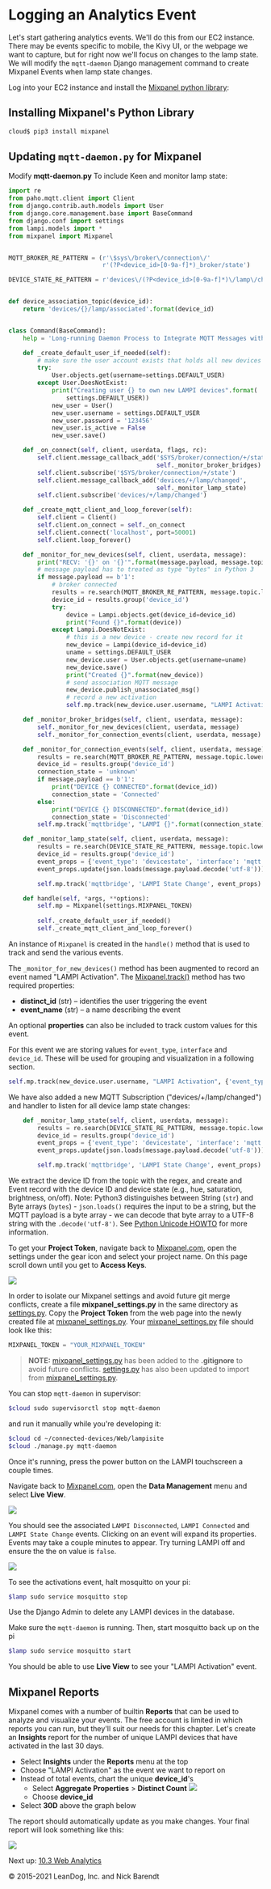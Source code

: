 # Logging an Analytics Event

Let's start gathering analytics events. We'll do this from our EC2 instance. There may be events specific to mobile, the Kivy UI, or the webpage we want to capture, but for right now we'll focus on changes to the lamp state.  We will modify the `mqtt-daemon` Django management command to create Mixpanel Events when lamp state changes.

Log into your EC2 instance and install the [Mixpanel python library](https://developer.mixpanel.com/docs/python):

## Installing Mixpanel's Python Library

```bash
cloud$ pip3 install mixpanel
```

## Updating `mqtt-daemon.py` for Mixpanel

Modify **mqtt-daemon.py** To include Keen and monitor lamp state:

```python
import re
from paho.mqtt.client import Client
from django.contrib.auth.models import User
from django.core.management.base import BaseCommand
from django.conf import settings
from lampi.models import *
from mixpanel import Mixpanel


MQTT_BROKER_RE_PATTERN = (r'\$sys\/broker\/connection\/'
                          r'(?P<device_id>[0-9a-f]*)_broker/state')

DEVICE_STATE_RE_PATTERN = r'devices\/(?P<device_id>[0-9a-f]*)\/lamp\/changed'


def device_association_topic(device_id):
    return 'devices/{}/lamp/associated'.format(device_id)


class Command(BaseCommand):
    help = 'Long-running Daemon Process to Integrate MQTT Messages with Django'

    def _create_default_user_if_needed(self):
        # make sure the user account exists that holds all new devices
        try:
            User.objects.get(username=settings.DEFAULT_USER)
        except User.DoesNotExist:
            print("Creating user {} to own new LAMPI devices".format(
                settings.DEFAULT_USER))
            new_user = User()
            new_user.username = settings.DEFAULT_USER
            new_user.password = '123456'
            new_user.is_active = False
            new_user.save()

    def _on_connect(self, client, userdata, flags, rc):
        self.client.message_callback_add('$SYS/broker/connection/+/state',
                                         self._monitor_broker_bridges)
        self.client.subscribe('$SYS/broker/connection/+/state')
        self.client.message_callback_add('devices/+/lamp/changed',
                                         self._monitor_lamp_state)
        self.client.subscribe('devices/+/lamp/changed')

    def _create_mqtt_client_and_loop_forever(self):
        self.client = Client()
        self.client.on_connect = self._on_connect
        self.client.connect('localhost', port=50001)
        self.client.loop_forever()

    def _monitor_for_new_devices(self, client, userdata, message):
        print("RECV: '{}' on '{}'".format(message.payload, message.topic))
        # message payload has to treated as type "bytes" in Python 3
        if message.payload == b'1':
            # broker connected
            results = re.search(MQTT_BROKER_RE_PATTERN, message.topic.lower())
            device_id = results.group('device_id')
            try:
                device = Lampi.objects.get(device_id=device_id)
                print("Found {}".format(device))
            except Lampi.DoesNotExist:
                # this is a new device - create new record for it
                new_device = Lampi(device_id=device_id)
                uname = settings.DEFAULT_USER
                new_device.user = User.objects.get(username=uname)
                new_device.save()
                print("Created {}".format(new_device))
                # send association MQTT message
                new_device.publish_unassociated_msg()
                # record a new activation
                self.mp.track(new_device.user.username, "LAMPI Activation", {'event_type': 'activations', 'interface': 'mqtt', 'device_id': device_id})

    def _monitor_broker_bridges(self, client, userdata, message):
        self._monitor_for_new_devices(client, userdata, message)
        self._monitor_for_connection_events(client, userdata, message)

    def _monitor_for_connection_events(self, client, userdata, message):
        results = re.search(MQTT_BROKER_RE_PATTERN, message.topic.lower())
        device_id = results.group('device_id')
        connection_state = 'unknown'
        if message.payload == b'1':
            print("DEVICE {} CONNECTED".format(device_id))
            connection_state = 'Connected'
        else:
            print("DEVICE {} DISCONNECTED".format(device_id))
            connection_state = 'Disconnected'
        self.mp.track('mqttbridge', "LAMPI {}".format(connection_state), {'event_type': 'devicemonitoring', 'interface': 'mqtt', 'device_id': device_id})

    def _monitor_lamp_state(self, client, userdata, message):
        results = re.search(DEVICE_STATE_RE_PATTERN, message.topic.lower())
        device_id = results.group('device_id')
        event_props = {'event_type': 'devicestate', 'interface': 'mqtt', 'device_id': device_id}
        event_props.update(json.loads(message.payload.decode('utf-8')))

        self.mp.track('mqttbridge', 'LAMPI State Change', event_props)

    def handle(self, *args, **options):
        self.mp = Mixpanel(settings.MIXPANEL_TOKEN)
 
        self._create_default_user_if_needed()
        self._create_mqtt_client_and_loop_forever()
```

An instance of `Mixpanel` is created in the `handle()` method that is used to track and send the various events. 

The `_monitor_for_new_devices()` method has been augmented to record an event named "LAMPI Activation". The [Mixpanel.track()](https://mixpanel.github.io/mixpanel-python/#mixpanel.Mixpanel.track) method has two required properties: 

* **distinct_id** (str) – identifies the user triggering the event
* **event_name** (str) – a name describing the event

An optional **properties** can also be included to track custom values for this event.

For this event we are storing values for `event_type`, `interface` and `device_id`. These will be used for grouping and visualization in a following section.
```python
self.mp.track(new_device.user.username, "LAMPI Activation", {'event_type': 'activations', 'interface': 'mqtt', 'device_id': device_id})
```

We have also added a new MQTT Subscription ("devices/+/lamp/changed") and handler to listen for all device lamp state changes:

```python
    def _monitor_lamp_state(self, client, userdata, message):
        results = re.search(DEVICE_STATE_RE_PATTERN, message.topic.lower())
        device_id = results.group('device_id')
        event_props = {'event_type': 'devicestate', 'interface': 'mqtt', 'device_id': device_id}
        event_props.update(json.loads(message.payload.decode('utf-8')))

        self.mp.track('mqttbridge', 'LAMPI State Change', event_props)
```

We extract the device ID from the topic with the regex, and create and Event record with the device ID and device state (e.g., hue, saturation, brightness, on/off).  Note: Python3 distinguishes between String (`str`) and Byte arrays (`bytes`) - `json.loads()` requires the input to be a string, but the MQTT payload is a  byte array - we can decode that byte array to a UTF-8 string with the `.decode('utf-8')`.  See [Python Unicode HOWTO](https://docs.python.org/3/howto/unicode.html) for more information.

To get your **Project Token**, navigate back to [Mixpanel.com](https://mixpanel.com), open the settings under the gear icon and select your project name. On this page scroll down until you get to **Access Keys**.

![](Images/project_token.png)

In order to isolate our Mixpanel settings and avoid future git merge conflicts, create a file **mixpanel_settings.py** in the same directory as [settings.py](../../Web/lampisite/lampisite/settings.py). Copy the **Project Token** from the web page into the newly created file at [mixpanel_settings.py](../../Web/lampisite/lampisite/mixpanel_settings.py). Your [mixpanel_settings.py](../../Web/lampisite/lampisite/mixpanel_settings.py) file should look like this:

```python
MIXPANEL_TOKEN = "YOUR_MIXPANEL_TOKEN"
```

> **NOTE:** [mixpanel_settings.py](../../Web/lampisite/lampisite/mixpanel_settings.py) has been added to the **.gitignore** to avoid future conflicts. [settings.py](../../Web/lampisite/lampisite/settings.py) has also been updated to import from [mixpanel_settings.py](../../Web/lampisite/lampisite/mixpanel_settings.py).

You can stop `mqtt-daemon` in supervisor:

```bash
$cloud sudo supervisorctl stop mqtt-daemon
```

and run it manually while you're developing it:

```bash
$cloud cd ~/connected-devices/Web/lampisite
$cloud ./manage.py mqtt-daemon
```

Once it's running, press the power button on the LAMPI touchscreen a couple times. 

Navigate back to [Mixpanel.com](https://mixpanel.com), open the **Data Management** menu and select **Live View**. 

![](Images/live_view_menu.png)

You should see the associated `LAMPI Disconnected`, `LAMPI Connected` and `LAMPI State Change` events. Clicking on an event will expand its properties. Events may take a couple minutes to appear. Try turning LAMPI off and ensure the the on value is `false`.

![](Images/live_view.png)

To see the activations event, halt mosquitto on your pi:

```bash
$lamp sudo service mosquitto stop
```

Use the Django Admin to delete any LAMPI devices in the database.

Make sure the `mqtt-daemon` is running.  Then, start mosquitto back up on the pi

```bash
$lamp sudo service mosquitto start
```

You should be able to use **Live View** to see your "LAMPI Activation" event.

## Mixpanel Reports

Mixpanel comes with a number of builtin **Reports** that can be used to analyze and visualize your events. The free account is limited in which reports you can run, but they'll suit our needs for this chapter. Let's create an **Insights** report for the number of unique LAMPI devices that have activated in the last 30 days.

* Select **Insights** under the **Reports** menu at the top
* Choose "LAMPI Activation" as the event we want to report on
* Instead of total events, chart the unique **device_id**'s
	* Select **Aggregate Properties** > **Distinct Count**
     ![](Images/distinct_count.png)
	* Choose **device_id**
* Select **30D** above the graph below

The report should automatically update as you make changes. Your final report will look something like this:

![](Images/distinct_count_report.png)

Next up: [10.3 Web Analytics](../10.3_Web_Analytics/README.md)

&copy; 2015-2021 LeanDog, Inc. and Nick Barendt
